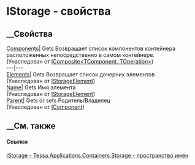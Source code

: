 # IStorage - свойства
##  __Свойства
[Components](P_Tessa_Applications_Containers_IComposite_2_Components.htm)|
Gets Возвращает список компонентов контейнера расположенных непосредственно в
самом контейнере.  
(Унаследован от [IComposite<TComponent,
TOperation>](T_Tessa_Applications_Containers_IComposite_2.htm))  
---|---  
[Elements](P_Tessa_Applications_Containers_Storage_IStorageElement_Elements.htm)|
Gets Возвращает список дочерних элементов  
(Унаследован от
[IStorageElement](T_Tessa_Applications_Containers_Storage_IStorageElement.htm))  
[Name](P_Tessa_Applications_Containers_Storage_IStorageElement_Name.htm)|
Gets Имя элемента  
(Унаследован от
[IStorageElement](T_Tessa_Applications_Containers_Storage_IStorageElement.htm))  
[Parent](P_Tessa_Applications_Containers_IComponent_Parent.htm)|  Gets or sets
Родитель/Владелец  
(Унаследован от [IComponent](T_Tessa_Applications_Containers_IComponent.htm))  
##  __См. также
#### Ссылки
[IStorage - ](T_Tessa_Applications_Containers_Storage_IStorage.htm)
[Tessa.Applications.Containers.Storage - пространство
имён](N_Tessa_Applications_Containers_Storage.htm)
